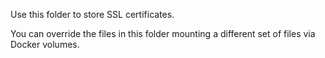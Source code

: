 Use this folder to store SSL certificates.

You can override the files in this folder mounting
a different set of files via Docker volumes.